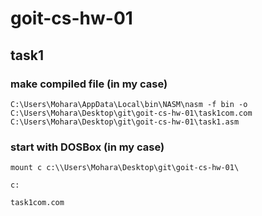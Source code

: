# goit-cs-hw-01

## task1

### make compiled file (in my case)

```
C:\Users\Mohara\AppData\Local\bin\NASM\nasm -f bin -o C:\Users\Mohara\Desktop\git\goit-cs-hw-01\task1com.com
C:\Users\Mohara\Desktop\git\goit-cs-hw-01\task1.asm
```

### start with DOSBox (in my case)

```
mount c c:\\Users\Mohara\Desktop\git\goit-cs-hw-01\
```

```
c:
```

```
task1com.com
```
